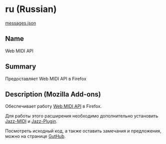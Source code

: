 # ru (Russian)

[messages.json](../firefox/web-midi/_locales/ru/messages.json)

## Name
Web MIDI API

## Summary
Предоставляет Web MIDI API в Firefox

## Description (Mozilla Add-ons)
Обеспечивает работу <a href=http://webaudio.github.io/web-midi-api>Web MIDI API</a> в Firefox.

Для работы этого расширения необходимо дополнительно установить <a href=https://addons.mozilla.org/ru/firefox/addon/jazz-midi>Jazz-MIDI</a> и <a href=https://jazz-soft.net>Jazz-Plugin</a>.

Посмотреть исходный код, а также оставить замечания и предложения, можно на странице <a href=https://github.com/jazz-soft/web-midi>GutHub</a>.

